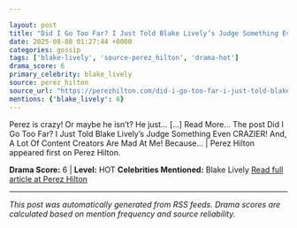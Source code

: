 ```yaml
---

layout: post
title: "Did I Go Too Far? I Just Told Blake Lively’s Judge Something Even CRAZIER! And, A Lot Of Content Creators Are Mad At Me! Because... | Perez Hilton"
date: 2025-08-08 01:27:44 +0000
categories: gossip
tags: ['blake-lively', 'source-perez_hilton', 'drama-hot']
drama_score: 6
primary_celebrity: blake_lively
source: perez_hilton
source_url: "https://perezhilton.com/did-i-go-too-far-i-just-told-blake-livelys-judge-something-even-crazier-and-a-lot-of-content-creators-are-mad-at-me-because-perez-hilton/"
mentions: {'blake_lively': 6}
---
```


Perez is crazy! Or maybe he isn’t? He just… [...] Read More... The post Did I Go Too Far? I Just Told Blake Lively’s Judge Something Even CRAZIER! And, A Lot Of Content Creators Are Mad At Me! Because... | Perez Hilton appeared first on Perez Hilton.

**Drama Score:** 6 | **Level:** HOT **Celebrities Mentioned:** Blake Lively [Read full article at Perez Hilton](https://perezhilton.com/did-i-go-too-far-i-just-told-blake-livelys-judge-something-even-crazier-and-a-lot-of-content-creators-are-mad-at-me-because-perez-hilton/)

---

*This post was automatically generated from RSS feeds. Drama scores are calculated based on mention frequency and source reliability.*
